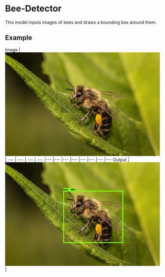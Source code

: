 # Bee-Detector
This model inputs images of bees and draws a bounding box around them.
## Example


Image | ![Real Image 1](https://github.com/HariAakash646/Bee-Detector-Computer-Vision/blob/main/Images/bee-test1.jpg) |
--- | --- | --- | --- |--- |--- |--- |--- |--- |--- |--- |---
Output | ![Processed Image 1](https://github.com/HariAakash646/Bee-Detector-Computer-Vision/blob/main/Images/bee1.jpeg) |

